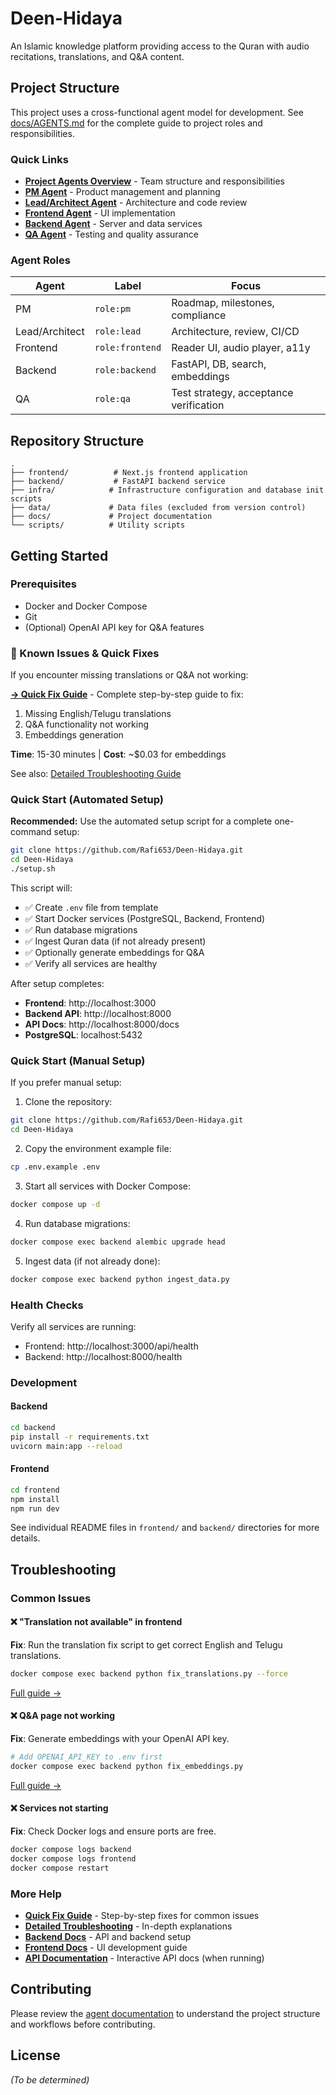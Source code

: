 # Deen-Hidaya

An Islamic knowledge platform providing access to the Quran with audio recitations, translations, and Q&A content.

## Project Structure

This project uses a cross-functional agent model for development. See [docs/AGENTS.md](./docs/AGENTS.md) for the complete guide to project roles and responsibilities.

### Quick Links
- **[Project Agents Overview](./docs/AGENTS.md)** - Team structure and responsibilities
- **[PM Agent](./docs/agents/PM.md)** - Product management and planning
- **[Lead/Architect Agent](./docs/agents/LEAD.md)** - Architecture and code review
- **[Frontend Agent](./docs/agents/FRONTEND.md)** - UI implementation
- **[Backend Agent](./docs/agents/BACKEND.md)** - Server and data services
- **[QA Agent](./docs/agents/QA.md)** - Testing and quality assurance

### Agent Roles

| Agent | Label | Focus |
|-------|-------|-------|
| PM | `role:pm` | Roadmap, milestones, compliance |
| Lead/Architect | `role:lead` | Architecture, review, CI/CD |
| Frontend | `role:frontend` | Reader UI, audio player, a11y |
| Backend | `role:backend` | FastAPI, DB, search, embeddings |
| QA | `role:qa` | Test strategy, acceptance verification |

## Repository Structure

```
.
├── frontend/          # Next.js frontend application
├── backend/           # FastAPI backend service
├── infra/            # Infrastructure configuration and database init scripts
├── data/             # Data files (excluded from version control)
├── docs/             # Project documentation
└── scripts/          # Utility scripts
```

## Getting Started

### Prerequisites

- Docker and Docker Compose
- Git
- (Optional) OpenAI API key for Q&A features

### 🚨 Known Issues & Quick Fixes

If you encounter missing translations or Q&A not working:

**[→ Quick Fix Guide](./QUICKFIX_GUIDE.md)** - Complete step-by-step guide to fix:
1. Missing English/Telugu translations
2. Q&A functionality not working
3. Embeddings generation

**Time**: 15-30 minutes | **Cost**: ~$0.03 for embeddings

See also: [Detailed Troubleshooting Guide](./backend/FIXES_README.md)

### Quick Start (Automated Setup)

**Recommended:** Use the automated setup script for a complete one-command setup:

```bash
git clone https://github.com/Rafi653/Deen-Hidaya.git
cd Deen-Hidaya
./setup.sh
```

This script will:
- ✅ Create `.env` file from template
- ✅ Start Docker services (PostgreSQL, Backend, Frontend)
- ✅ Run database migrations
- ✅ Ingest Quran data (if not already present)
- ✅ Optionally generate embeddings for Q&A
- ✅ Verify all services are healthy

After setup completes:
- **Frontend**: http://localhost:3000
- **Backend API**: http://localhost:8000
- **API Docs**: http://localhost:8000/docs
- **PostgreSQL**: localhost:5432

### Quick Start (Manual Setup)

If you prefer manual setup:

1. Clone the repository:
```bash
git clone https://github.com/Rafi653/Deen-Hidaya.git
cd Deen-Hidaya
```

2. Copy the environment example file:
```bash
cp .env.example .env
```

3. Start all services with Docker Compose:
```bash
docker compose up -d
```

4. Run database migrations:
```bash
docker compose exec backend alembic upgrade head
```

5. Ingest data (if not already done):
```bash
docker compose exec backend python ingest_data.py
```

### Health Checks

Verify all services are running:
- Frontend: http://localhost:3000/api/health
- Backend: http://localhost:8000/health

### Development

#### Backend
```bash
cd backend
pip install -r requirements.txt
uvicorn main:app --reload
```

#### Frontend
```bash
cd frontend
npm install
npm run dev
```

See individual README files in `frontend/` and `backend/` directories for more details.

## Troubleshooting

### Common Issues

#### ❌ "Translation not available" in frontend
**Fix**: Run the translation fix script to get correct English and Telugu translations.
```bash
docker compose exec backend python fix_translations.py --force
```
[Full guide →](./QUICKFIX_GUIDE.md#step-2-fix-translations)

#### ❌ Q&A page not working
**Fix**: Generate embeddings with your OpenAI API key.
```bash
# Add OPENAI_API_KEY to .env first
docker compose exec backend python fix_embeddings.py
```
[Full guide →](./QUICKFIX_GUIDE.md#step-3-fix-embeddings-enable-qa)

#### ❌ Services not starting
**Fix**: Check Docker logs and ensure ports are free.
```bash
docker compose logs backend
docker compose logs frontend
docker compose restart
```

### More Help

- **[Quick Fix Guide](./QUICKFIX_GUIDE.md)** - Step-by-step fixes for common issues
- **[Detailed Troubleshooting](./backend/FIXES_README.md)** - In-depth explanations
- **[Backend Docs](./backend/README.md)** - API and backend setup
- **[Frontend Docs](./frontend/README.md)** - UI development guide
- **[API Documentation](http://localhost:8000/docs)** - Interactive API docs (when running)

## Contributing

Please review the [agent documentation](./docs/AGENTS.md) to understand the project structure and workflows before contributing.

## License

*(To be determined)*